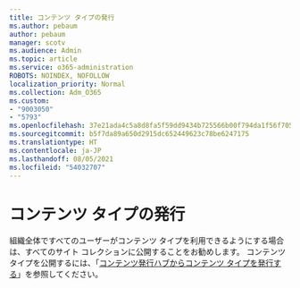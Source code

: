 ```yaml
---
title: コンテンツ タイプの発行
ms.author: pebaum
author: pebaum
manager: scotv
ms.audience: Admin
ms.topic: article
ms.service: o365-administration
ROBOTS: NOINDEX, NOFOLLOW
localization_priority: Normal
ms.collection: Adm_O365
ms.custom:
- "9003050"
- "5793"
ms.openlocfilehash: 37e21ada4c5a8d8fa5f59dd9434b725566b00f794da1f56f705e1b9d0b8cfa5b
ms.sourcegitcommit: b5f7da89a650d2915dc652449623c78be6247175
ms.translationtype: HT
ms.contentlocale: ja-JP
ms.lasthandoff: 08/05/2021
ms.locfileid: "54032707"
---
```

# <a name="content-type-publishing"></a>コンテンツ タイプの発行

組織全体ですべてのユーザーがコンテンツ タイプを利用できるようにする場合は、すべてのサイト コレクションに公開することをお勧めします。 コンテンツ タイプを公開するには、「[コンテンツ発行ハブからコンテンツ タイプを発行する](https://support.office.com/article/publish-a-content-type-from-a-content-publishing-hub-58081155-118d-4e7a-9cc5-d43b5dbb7d02)」を参照してください。